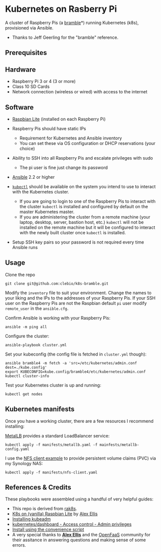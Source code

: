 # Kubernetes on Rasberry Pi

A cluster of Raspberry Pis (a [bramble][]*) running Kubernetes (k8s), provisioned via Ansible.

* Thanks to Jeff Geerling for the "bramble" reference.

[bramble]: https://elinux.org/Bramble
[geerling]: https://www.jeffgeerling.com/project/raspberry-pi-dramble

## Prerequisites

## Hardware

* Raspberry Pi 3 or 4 (3 or more)
* Class 10 SD Cards
* Network connection (wireless or wired) with access to the internet

## Software

* [Raspbian Lite](https://www.raspberrypi.org/downloads/raspbian/) (installed on each Raspberry Pi)

* Raspberry Pis should have static IPs
    * Requirement for Kubernetes and Ansible inventory
    * You can set these via OS configuration or DHCP reservations (your choice)

* Ability to SSH into all Raspberry Pis and escalate privileges with sudo
    * The pi user is fine just change its password

* [Ansible](http://docs.ansible.com/ansible/latest/intro_installation.html) 2.2 or higher

* [`kubectl`](https://kubernetes.io/docs/tasks/tools/install-kubectl/) should be available on the system you intend to use to interact with the Kubernetes cluster.
    * If you are going to login to one of the Raspberry Pis to interact with the cluster `kubectl` is installed and configured by default on the master Kubernetes master.
    * If you are administering the cluster from a remote machine (your laptop, desktop, server, bastion host, etc.) `kubectl` will not be installed on the remote machine but it will be configured to interact with the newly built cluster once `kubectl` is installed.

* Setup SSH key pairs so your password is not required every time Ansible runs

## Usage

Clone the repo

    git clone git@github.com:clebio/k8s-bramble.git

Modify the `inventory` file to suit your environment. Change the names
to your liking and the IPs to the addresses of your Raspberry Pis. If
your SSH user on the Raspberry Pis are not the Raspbian default `pi`
user modify `remote_user` in the `ansible.cfg`.

Confirm Ansible is working with your Raspberry Pis:

    ansible -m ping all

Configure the cluster:

    ansible-playbook cluster.yml

Set your kubeconfig (the config file is fetched in `cluster.yml` though):

    ansible bramble4 -m fetch -a 'src=/etc/kubernetes/admin.conf dest=./kube.config'
    export KUBECONFIG=kube.config/bramble4/etc/kubernetes/admin.conf
    kubectl cluster-info

Test your Kubernetes cluster is up and running:

    kubectl get nodes

## Kubernetes manifests

Once you have a working cluster, there are a few resources I recommend installing:

[MetalLB][metallb] provides a standard LoadBalancer service:

    kubectl apply -f manifests/metallb.yaml -f mainfests/metallb-config.yaml

I use the [NFS client example][nfs-client] to provide persistent volume claims (PVC) via my Synology NAS:

    kubectl apply -f manifests/nfs-client.yaml

[metallb]: https://metallb.universe.tf/
[nfs-client]: https://github.com/kubernetes-incubator/external-storage/tree/master/nfs-client

## References & Credits

These playbooks were assembled using a handful of very helpful guides:

* This repo is derived from [rak8s](https://github.com/rak8s/rak8s).
* [K8s on (vanilla) Raspbian Lite](https://gist.github.com/alexellis/fdbc90de7691a1b9edb545c17da2d975) by [Alex Ellis](https://www.alexellis.io/)
* [Installing kubeadm](https://kubernetes.io/docs/setup/independent/install-kubeadm/)
* [kubernetes/dashboard - Access control - Admin privileges](https://github.com/kubernetes/dashboard/wiki/Access-control#admin-privileges)
* [Install using the convenience script](https://docs.docker.com/engine/installation/linux/docker-ce/debian/#install-using-the-convenience-script)
* A very special thanks to [**Alex Ellis**](https://www.alexellis.io/) and the [OpenFaaS](https://www.openfaas.com/) community for their assitance in answering questions and making sense of some errors.
